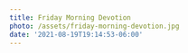 ```yaml
---
title: Friday Morning Devotion
photo: /assets/friday-morning-devotion.jpg
date: '2021-08-19T19:14:53-06:00'
---
```


